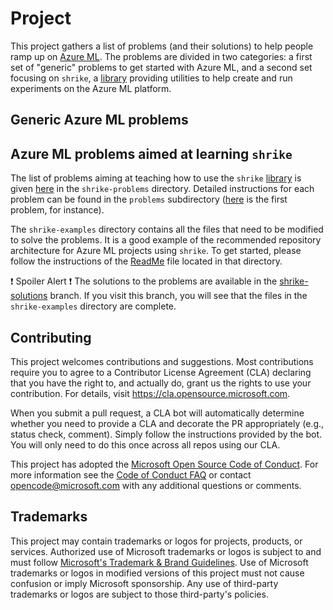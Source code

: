# Project

This project gathers a list of problems (and their solutions) to help people ramp up on [Azure ML](https://azure.microsoft.com/en-us/services/machine-learning/).
The problems are
divided in two categories: a first set of "generic" problems to get started with Azure ML, and a second set focusing on `shrike`, a [library](https://github.com/Azure/shrike) providing utilities to help create and run experiments on the Azure ML platform. 

## Generic Azure ML problems

## Azure ML problems aimed at learning `shrike`

The list of problems aiming at teaching how to use the `shrike` [library](https://github.com/Azure/shrike)
is given [here](./shrike-problems/shrike-problem-set.md) in the `shrike-problems` directory.
Detailed instructions for each problem can be found in the `problems` subdirectory
([here](./shrike-problems/problems/pipelines-01.md) is the first problem, for instance).

The `shrike-examples` directory contains all the files that need to be modified to solve the problems.
It is a good example of the recommended repository architecture for Azure ML projects using `shrike`.
To get started, please follow the instructions of the [ReadMe](/.shrike-examples/ReadMe.md) file located in that directory.

:exclamation: Spoiler Alert :exclamation: The solutions to the problems are available in the [shrike-solutions](https://github.com/Azure/azure-ml-problem-sets/tree/shrike-solutions)
branch. If you visit this branch, you will see that the files in the `shrike-examples` directory are complete.

## Contributing

This project welcomes contributions and suggestions.  Most contributions require you to agree to a
Contributor License Agreement (CLA) declaring that you have the right to, and actually do, grant us
the rights to use your contribution. For details, visit https://cla.opensource.microsoft.com.

When you submit a pull request, a CLA bot will automatically determine whether you need to provide
a CLA and decorate the PR appropriately (e.g., status check, comment). Simply follow the instructions
provided by the bot. You will only need to do this once across all repos using our CLA.

This project has adopted the [Microsoft Open Source Code of Conduct](https://opensource.microsoft.com/codeofconduct/).
For more information see the [Code of Conduct FAQ](https://opensource.microsoft.com/codeofconduct/faq/) or
contact [opencode@microsoft.com](mailto:opencode@microsoft.com) with any additional questions or comments.

## Trademarks

This project may contain trademarks or logos for projects, products, or services. Authorized use of Microsoft 
trademarks or logos is subject to and must follow 
[Microsoft's Trademark & Brand Guidelines](https://www.microsoft.com/en-us/legal/intellectualproperty/trademarks/usage/general).
Use of Microsoft trademarks or logos in modified versions of this project must not cause confusion or imply Microsoft sponsorship.
Any use of third-party trademarks or logos are subject to those third-party's policies.
